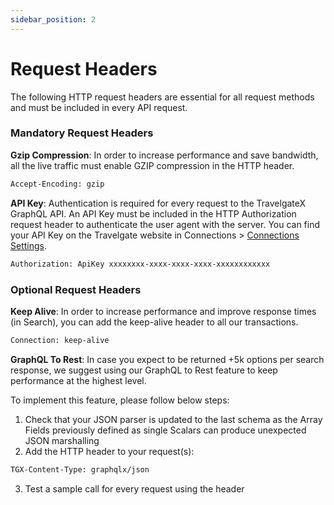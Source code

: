 ```yaml
---
sidebar_position: 2
---
```


# Request Headers

The following HTTP request headers are essential for all request methods and must be included in every API request.

### Mandatory Request Headers

**Gzip Compression**: In order to increase performance and save bandwidth, all the live traffic must enable GZIP compression in the HTTP header. 

```html
Accept-Encoding: gzip
```                           

**API Key**: Authentication is required for every request to the TravelgateX GraphQL API. An API Key must be included in the HTTP Authorization request header to authenticate the user agent with the server. You can find your API Key on the Travelgate website in Connections > [Connections Settings](https://app.travelgatex.com/connections/settings).

```html
Authorization: ApiKey xxxxxxxx-xxxx-xxxx-xxxx-xxxxxxxxxxxx
```              

### Optional Request Headers

**Keep Alive**: In order to increase performance and improve response times (in Search), you can add the keep-alive header to all our transactions. 

```html
Connection: keep-alive 
```                                                        
**GraphQL To Rest**: In case you expect to be returned +5k options per search response, we suggest using our GraphQL to Rest feature to keep performance at the highest level.

To implement this feature, please follow below steps:
1. Check that your JSON parser is updated to the last schema as the Array Fields previously defined as single Scalars can produce unexpected JSON marshalling
2. Add the HTTP header to your request(s): 
```html
TGX-Content-Type: graphqlx/json
```  
3. Test a sample call for every request using the header
